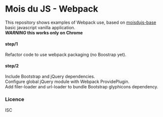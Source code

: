 # Mois du JS - Webpack

This  repository shows examples of Webpack use, based on [moisdujs-base]() basic javascript vanilla application.  
**_WARNING_ this works only on Chrome**

#### step/1

Refactor code to use webpack packaging (no Boostrap yet).  

#### step/2

Include Bootstrap and jQuery dependencies.  
Configure global jQuery module with Webpack ProvidePlugin.  
Add filer-loader and url-loader to bundle Bootstrap glyphicons dependency. 

### Licence

ISC
